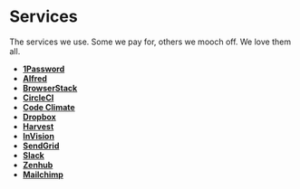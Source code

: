 Services
========

The services we use. Some we pay for, others we mooch off. We love them all.

* **[1Password](1password)**
* **[Alfred](alfred)**
* **[BrowserStack](browserstack)**
* **[CircleCI](circleci)**
* **[Code Climate](code_climate)**
* **[Dropbox](dropbox)**
* **[Harvest](harvest)**
* **[InVision](invision)**
* **[SendGrid](sendgrid)**
* **[Slack](slack)**
* **[Zenhub](zenhub)**
* **[Mailchimp](mailchimp)**
